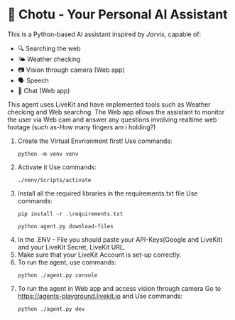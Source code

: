 # 🧠 Chotu - Your Personal AI Assistant

This is a Python-based AI assistant inspired by *Jarvis*, capable of:

- 🔍 Searching the web  
- 🌤️ Weather checking
- 📷 Vision through camera (Web app)
- 🗣️ Speech
- 📝 Chat (Web app)

This agent uses LiveKit and have implemented tools such as Weather checking and Web searchng. The Web app allows the assistant to monitor the user via Web cam and answer any questions involving realtime web footage (such as-How many fingers am i holding?)

1. Create the Virtual Envrionment first!
   Use commands:
   <pre><code>python -m venv venv</code></pre>
2. Activate it
   Use commands:
   <pre><code>./venv/Scripts/activate</code></pre>
3. Install all the required libraries in the requirements.txt file
   Use commands:
   <pre><code>pip install -r .\requirements.txt</code></pre>
   <pre><code>python agent.py download-files</code></pre>
4. In the .ENV - File you should paste your API-Keys(Google and LiveKit) and your LiveKit Secret, LiveKit URL.
5. Make sure that your LiveKit Account is set-up correctly. 
6. To run the agent, use commands:
   <pre><code>python ./agent.py console</code></pre>
7. To run the agent in Web app and access vision through camera
   Go to https://agents-playground.livekit.io and
   Use commands:
   <pre><code>python ./agent.py dev</code></pre>
